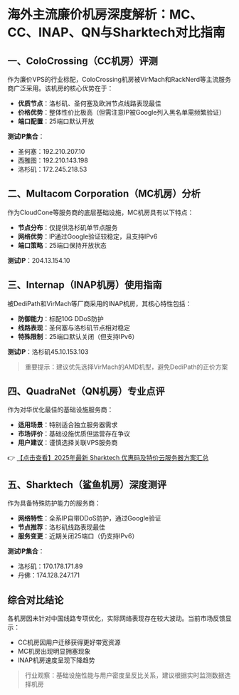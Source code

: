 # 海外主流廉价机房深度解析：MC、CC、INAP、QN与Sharktech对比指南

## 一、ColoCrossing（CC机房）评测
作为廉价VPS的行业标配，ColoCrossing机房被VirMach和RackNerd等主流服务商广泛采用。该机房的核心优势在于：

- **优质节点**：洛杉矶、圣何塞及欧洲节点线路表现最佳
- **价格优势**：整体性价比极高（但需注意IP被Google列入黑名单需频繁验证）
- **端口配置**：25端口默认开放

**测试IP集合**：
- 圣何塞：192.210.207.10
- 西雅图：192.210.143.198
- 洛杉矶：172.245.218.53

## 二、Multacom Corporation（MC机房）分析
作为CloudCone等服务商的底层基础设施，MC机房具有以下特点：

- **节点分布**：仅提供洛杉矶单节点服务
- **网络优势**：IP通过Google验证较稳定，且支持IPv6
- **端口策略**：25端口保持开放状态

**测试IP**：204.13.154.10

## 三、Internap（INAP机房）使用指南
被DediPath和VirMach等厂商采用的INAP机房，其核心特性包括：

- **防御能力**：标配10G DDoS防护
- **线路表现**：圣何塞与洛杉矶节点相对稳定
- **特殊限制**：25端口默认关闭（但支持IPv6）

**测试IP**：洛杉矶45.10.153.103

> 重要提示：建议优先选择VirMach的AMD机型，避免DediPath的正价方案

## 四、QuadraNet（QN机房）专业点评
作为对华优化最佳的基础设施服务商：

- **适用场景**：特别适合独立服务器需求
- **市场评价**：基础设施优质但运营存在争议
- **用户建议**：谨慎选择关联VPS服务商

👉 [【点击查看】2025年最新 Sharktech 优惠码及特价云服务器方案汇总](https://bit.ly/Sharktech)

## 五、Sharktech（鲨鱼机房）深度测评
作为具备特殊防护能力的服务商：

- **网络特性**：全系IP自带DDoS防护，通过Google验证
- **节点推荐**：洛杉矶线路表现最佳
- **服务变更**：近期关闭25端口（仍支持IPv6）

**测试IP集合**：
- 洛杉矶：170.178.171.89
- 丹佛：174.128.247.171

## 综合对比结论
各机房因未针对中国线路专项优化，实际网络表现存在较大波动。当前市场反馈显示：
- CC机房因用户迁移获得更好带宽资源
- MC机房出现明显拥塞现象
- INAP机房速度呈现下降趋势

> 行业观察：基础设施性能与用户密度呈反比关系，建议根据实时监测数据选择机房